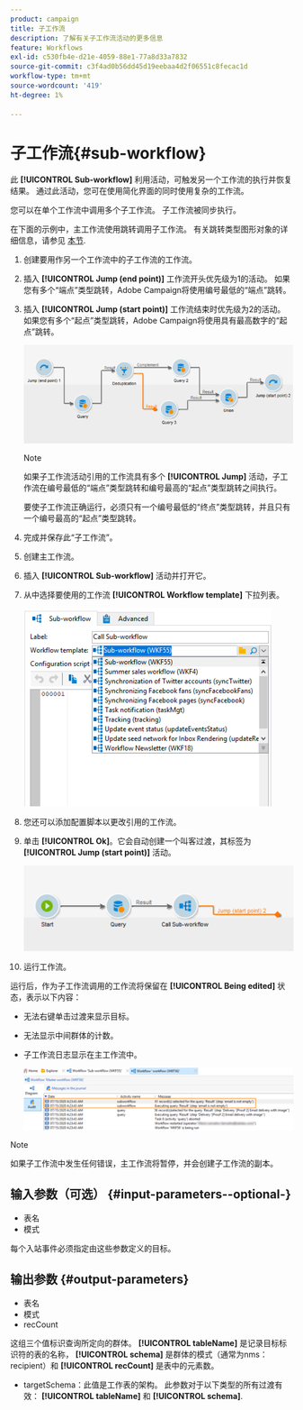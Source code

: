 ```yaml
---
product: campaign
title: 子工作流
description: 了解有关子工作流活动的更多信息
feature: Workflows
exl-id: c530fb4e-d21e-4059-88e1-77a8d33a7832
source-git-commit: c3f4ad0b56dd45d19eebaa4d2f06551c8fecac1d
workflow-type: tm+mt
source-wordcount: '419'
ht-degree: 1%

---
```


# 子工作流{#sub-workflow}



此 **[!UICONTROL Sub-workflow]** 利用活动，可触发另一个工作流的执行并恢复结果。 通过此活动，您可在使用简化界面的同时使用复杂的工作流。

您可以在单个工作流中调用多个子工作流。 子工作流被同步执行。

在下面的示例中，主工作流使用跳转调用子工作流。 有关跳转类型图形对象的详细信息，请参见 [本节](jump-start-point-and-end-point.md).

1. 创建要用作另一个工作流中的子工作流的工作流。
1. 插入 **[!UICONTROL Jump (end point)]** 工作流开头优先级为1的活动。 如果您有多个“端点”类型跳转，Adobe Campaign将使用编号最低的“端点”跳转。
1. 插入 **[!UICONTROL Jump (start point)]** 工作流结束时优先级为2的活动。 如果您有多个“起点”类型跳转，Adobe Campaign将使用具有最高数字的“起点”跳转。

   ![](assets/subworkflow_jumps.png)

   >[!NOTE]
   >
   >如果子工作流活动引用的工作流具有多个 **[!UICONTROL Jump]** 活动，子工作流在编号最低的“端点”类型跳转和编号最高的“起点”类型跳转之间执行。
   >
   >要使子工作流正确运行，必须只有一个编号最低的“终点”类型跳转，并且只有一个编号最高的“起点”类型跳转。

1. 完成并保存此“子工作流”。
1. 创建主工作流。
1. 插入 **[!UICONTROL Sub-workflow]** 活动并打开它。
1. 从中选择要使用的工作流 **[!UICONTROL Workflow template]** 下拉列表。

   ![](assets/subworkflow_selection.png)

1. 您还可以添加配置脚本以更改引用的工作流。
1. 单击 **[!UICONTROL Ok]**。它会自动创建一个叫客过渡，其标签为 **[!UICONTROL Jump (start point)]** 活动。

   ![](assets/subworkflow_outbound.png)

1. 运行工作流。

运行后，作为子工作流调用的工作流将保留在 **[!UICONTROL Being edited]** 状态，表示以下内容：

* 无法右键单击过渡来显示目标。
* 无法显示中间群体的计数。
* 子工作流日志显示在主工作流中。

  ![](assets/subworkflow_logs.png)

>[!NOTE]
>
>如果子工作流中发生任何错误，主工作流将暂停，并会创建子工作流的副本。

## 输入参数（可选） {#input-parameters--optional-}

* 表名
* 模式

每个入站事件必须指定由这些参数定义的目标。

## 输出参数 {#output-parameters}

* 表名
* 模式
* recCount

这组三个值标识查询所定向的群体。 **[!UICONTROL tableName]** 是记录目标标识符的表的名称， **[!UICONTROL schema]** 是群体的模式（通常为nms：recipient）和 **[!UICONTROL recCount]** 是表中的元素数。

* targetSchema：此值是工作表的架构。 此参数对于以下类型的所有过渡有效： **[!UICONTROL tableName]** 和 **[!UICONTROL schema]**.

